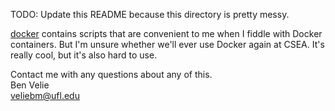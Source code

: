 TODO: Update this README because this directory is pretty messy.

[docker](docker) contains scripts that are convenient to me when I fiddle with Docker containers. But I'm unsure whether we'll ever use Docker again at CSEA. It's really cool, but it's also hard to use.

Contact me with any questions about any of this.  
Ben Velie  
veliebm@ufl.edu
